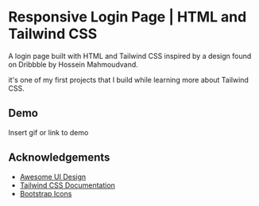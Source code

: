 
# Responsive Login Page | HTML and Tailwind CSS

A login page built with HTML and Tailwind CSS inspired by a design found on Dribbble by Hossein Mahmoudvand.

it's one of my first projects that I build while learning more about Tailwind CSS.




## Demo

Insert gif or link to demo

## Acknowledgements

 - [Awesome UI Design](https://dribbble.com/hosseinuxd)
 - [Tailwind CSS Documentation](https://tailwindcss.com/docs/installation)
 - [Bootstrap Icons](https://icons.getbootstrap.com/)


